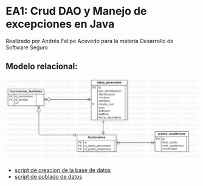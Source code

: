# EA1: Crud DAO y Manejo de excepciones en Java
Realizado por Andrés Felipe Acevedo para la materia Desarrollo de Software Seguro

## Modelo relacional:
<img src="./funcionarios_iud.jpg">

- [script de creacion de la base de datos](https://github.com/felipevedo/iud-funcionarios/blob/main/creacion_bd.sql)
- [script de poblado de datos](https://github.com/felipevedo/iud-funcionarios/blob/main/inserciones.sql)
